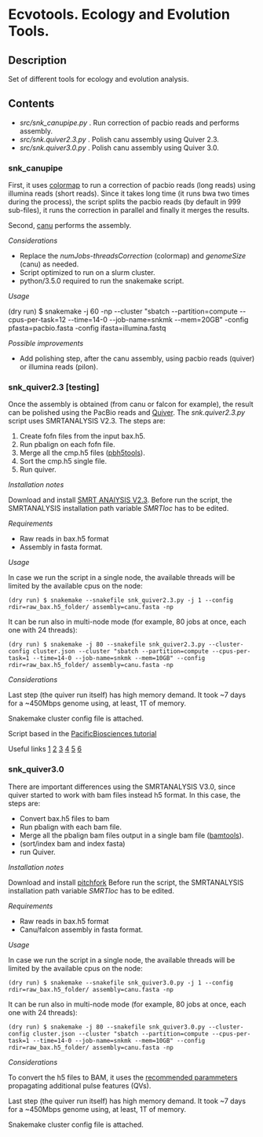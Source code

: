 # Ecvotools. Ecology and Evolution Tools.

## Description 

Set of different tools for ecology and evolution analysis.

## Contents

* _src/snk_canupipe.py_ . Run correction of pacbio reads and performs assembly.
* _src/snk.quiver2.3.py_ . Polish canu assembly using Quiver 2.3.
* _src/snk.quiver3.0.py_ . Polish canu assembly using Quiver 3.0.

### snk_canupipe

First, it uses [colormap](https://github.com/cchauve/CoLoRMap) to run a correction of pacbio reads (long reads) using illumina reads (short reads). Since it takes long time (it runs bwa two times during the process), the script splits the pacbio reads (by default in 999 sub-files), it runs the correction in parallel and finally it merges the results.

Second, [canu](https://github.com/marbl/canu) performs the assembly.

_Considerations_

- Replace the _numJobs_-_threadsCorrection_ (colormap) and _genomeSize_ (canu) as needed.
- Script optimized to run on a slurm cluster.
- python/3.5.0 required to run the snakemake script.

_Usage_

(dry run) $ snakemake -j 60 -np --cluster "sbatch --partition=compute --cpus-per-task=12 --time=14-0 --job-name=snkmk --mem=20GB" -config pfasta=pacbio.fasta -config ifasta=illumina.fastq    

_Possible improvements_

- Add polishing step, after the canu assembly, using pacbio reads (quiver) or illumina reads (pilon).

### snk_quiver2.3 [testing]

Once the assembly is obtained (from canu or falcon for example), the result can be polished using the PacBio reads and [Quiver](https://github.com/PacificBiosciences/GenomicConsensus). The _snk.quiver2.3.py_ script uses SMRTANALYSIS V2.3. The steps are:

 1. Create fofn files from the input bax.h5.
 2. Run pbalign on each fofn file.
 3. Merge all the cmp.h5 files ([pbh5tools](https://github.com/PacificBiosciences/pbh5tools/blob/master/doc/index.rst)).
 4. Sort the cmp.h5 single file.
 5. Run quiver.

_Installation notes_

Download and install [SMRT ANAlYSIS V2.3](http://www.pacb.com/support/software-downloads/).
Before run the script, the SMRTANALYSIS installation path variable _SMRTloc_ has to be edited.

_Requirements_

 - Raw reads in bax.h5 format
 - Assembly in fasta format.

_Usage_

In case we run the script in a single node, the available threads will be limited by the available cpus on the node:
```{bash}
(dry run) $ snakemake --snakefile snk_quiver2.3.py -j 1 --config rdir=raw_bax.h5_folder/ assembly=canu.fasta -np
 ```
It can be run also in multi-node mode (for example, 80 jobs at once, each one with 24 threads):
```{bash}
(dry run) $ snakemake -j 80 --snakefile snk_quiver2.3.py --cluster-config cluster.json --cluster "sbatch --partition=compute --cpus-per-task=1 --time=14-0 --job-name=snkmk --mem=10GB" --config rdir=raw_bax.h5_folder/ assembly=canu.fasta -np
```
_Considerations_

Last step (the quiver run itself) has high memory demand. It took ~7 days for a ~450Mbps genome using, at least, 1T of memory.

Snakemake cluster config file is attached.

Script based in the [PacificBiosciences tutorial](https://github.com/PacificBiosciences/pbalign/wiki/Tutorial:-How-to-divide-and-conquer-large-RSII-dataset-using-pbalign-and-blasr-in-SMRTAnalysis-2.3-(and-previous-version))

Useful links [1](https://github.com/PacificBiosciences/GenomicConsensus/blob/master/doc/HowTo.rst) [2](https://github.com/PacificBiosciences/GenomicConsensus/blob/master/doc/HowTo.rst) [3](https://github.com/PacificBiosciences/FALCON/issues/304) [4](https://github.com/PacificBiosciences/pbalign/issues/16) [5](https://github.com/PacificBiosciences/pbalign/issues/67) [6](https://github.com/PacificBiosciences/FALCON_unzip/issues/12)

### snk_quiver3.0

There are important differences using the SMRTANALYSIS V3.0, since quiver started to work with bam files instead h5 format. In this case, the steps are:

 - Convert bax.h5 files to bam
 - Run pbalign with each bam file.
 - Merge all the pbalign bam files output in a single bam file ([bamtools](https://github.com/PacificBiosciences/PacBioFileFormats/wiki/BAM-recipes)). 
 - (sort/index bam and index fasta)
 - run Quiver.

_Installation notes_

Download and install [pitchfork](https://github.com/PacificBiosciences/pitchfork/)
Before run the script, the SMRTANALYSIS installation path variable _SMRTloc_ has to be edited.

_Requirements_

 - Raw reads in bax.h5 format
 - Canu/falcon assembly in fasta format.
 
_Usage_

In case we run the script in a single node, the available threads will be limited by the available cpus on the node:
```{bash}
(dry run) $ snakemake --snakefile snk_quiver3.0.py -j 1 --config rdir=raw_bax.h5_folder/ assembly=canu.fasta -np
 ```
It can be run also in multi-node mode (for example, 80 jobs at once, each one with 24 threads):
```{bash}
(dry run) $ snakemake -j 80 --snakefile snk_quiver3.0.py --cluster-config cluster.json --cluster "sbatch --partition=compute --cpus-per-task=1 --time=14-0 --job-name=snkmk --mem=10GB" --config rdir=raw_bax.h5_folder/ assembly=canu.fasta -np
```
_Considerations_

To convert the h5 files to BAM, it uses the [recommended parammeters](https://github.com/PacificBiosciences/blasr/wiki/bax2bam-wiki:-installation,-basic-usage-and-FAQ) propagating additional pulse features (QVs).

Last step (the quiver run itself) has high memory demand. It took ~7 days for a ~450Mbps genome using, at least, 1T of memory.

Snakemake cluster config file is attached.
